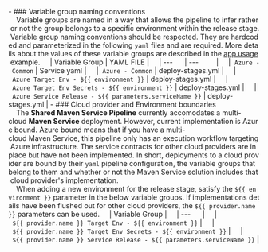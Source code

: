- ### Variable group naming conventions
	    Variable groups are named in a way that allows the pipeline to infer rather or not the group belongs to a specific environment within the release stage. Variable group naming conventions should be respected. They are hardcoded and parameterized in the following `yaml` files and are required. More details about the values of these variable groups are described in the [app usage](./examples/service_usage.md) example.
	    | Variable Group | YAML FILE |
	    | ---      | ---         |
	    |  `Azure - Common` | Service yaml |
	    |  `Azure - Common` | deploy-stages.yml |
	    |  `Azure Target Env - ${{ environment }}` | deploy-stages.yml |
	    |  `Azure Target Env Secrets - ${{ environment }}` | deploy-stages.yml |
	    |  `Azure Service Release - ${{ parameters.serviceName }}` | deploy-stages.yml |
	- ### Cloud provider and Environment boundaries
	    The **Shared Maven Service Pipeline** currently accomodates a multi-cloud **Maven Service** deployment. However, current implementation is Azure bound. Azure bound means that if you have a multi-cloud Maven Service, this pipeline only has an execution workflow targeting Azure infrastructure. The service contracts for other cloud providers are in place but have not been implemented. In short, deployments to a cloud provider are bound by their `yaml` pipeline configuration, the variable groups that belong to them and whether or not the Maven Service solution includes that cloud provider's implementation.
	    When adding a new environment for the release stage, satisfy the `${{ environment }}` parameter in the below variable groups. If implementations details have been flushed out for other cloud providers, the `${{ provider.name }}` parameters can be used.
	    | Variable Group |
	    | ---      |
	    |  `${{ provider.name }} Target Env - ${{ environment }}` |
	    |  `${{ provider.name }} Target Env Secrets - ${{ environment }}` |
    |  `${{ provider.name }} Service Release - ${{ parameters.serviceName }}` |